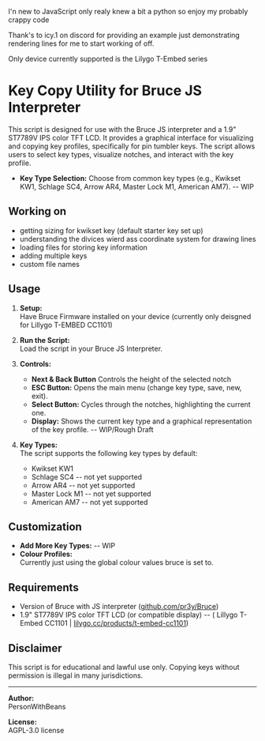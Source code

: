 I'n new to JavaScript only realy knew a bit a python so enjoy my probably crappy code

Thank's to icy.1 on discord for providing an example just demonstrating rendering lines for me to start working of off.

Only device currently supported is the Lilygo T-Embed series

# Key Copy Utility for Bruce JS Interpreter

This script is designed for use with the Bruce JS interpreter and a 1.9" ST7789V IPS color TFT LCD. It provides a graphical interface for visualizing and copying key profiles, specifically for pin tumbler keys. The script allows users to select key types, visualize notches, and interact with the key profile.

- **Key Type Selection:** Choose from common key types (e.g., Kwikset KW1, Schlage SC4, Arrow AR4, Master Lock M1, American AM7). -- WIP
## Working on
- getting sizing for kwikset key (default starter key set up)
- understanding the divices wierd ass coordinate system for drawing lines
- loading files for storing key information
- adding multiple keys
- custom file names

## Usage

1. **Setup:**  
  Have Bruce Firmware installed on your device (currently only deisgned for Lillygo T-EMBED CC1101)
2. **Run the Script:**  
   Load  the script in your Bruce JS Interpreter.

3. **Controls:**
   - **Next & Back Button** Controls the height of the selected notch
   - **ESC Button:** Opens the main menu (change key type, save, new, exit).
   - **Select Button:** Cycles through the notches, highlighting the current one. 
   - **Display:** Shows the current key type and a graphical representation of the key profile. -- WIP/Rough Draft

5. **Key Types:**  
   The script supports the following key types by default:
   - Kwikset KW1
   - Schlage SC4 -- not yet supported
   - Arrow AR4 -- not yet supported
   - Master Lock M1 -- not yet supported
   - American AM7 -- not yet supported

## Customization

- **Add More Key Types:**   -- WIP
- **Colour Profiles:**  
  Currently just using the global colour values bruce is set to.

## Requirements

- Version of Bruce with JS interpreter ([github.com/pr3y/Bruce](url))
- 1.9" ST7789V IPS color TFT LCD (or compatible display) -- ( Lillygo T-Embed CC1101 | [lilygo.cc/products/t-embed-cc1101](url))

## Disclaimer

This script is for educational and lawful use only. Copying keys without permission is illegal in many jurisdictions.

---

**Author:**  
PersonWithBeans

**License:**  
AGPL-3.0 license
